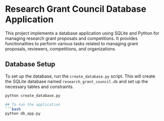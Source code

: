 # Research Grant Council Database Application

This project implements a database application using SQLite and Python for managing research grant proposals and competitions. It provides functionalities to perform various tasks related to managing grant proposals, reviewers, competitions, and organizations.

## Database Setup

To set up the database, run the `create_database.py` script. This will create the SQLite database named `research_grant_council.db` and set up the necessary tables and constraints.

````bash
python create_database.py

## To run the application
```bash
python db_app.py
````
